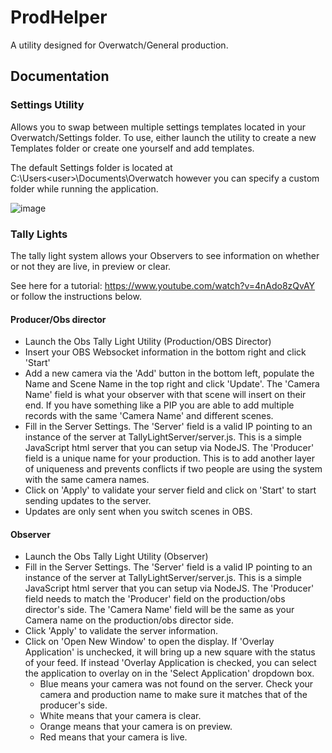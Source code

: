 # ProdHelper
A utility designed for Overwatch/General production.

## Documentation

### Settings Utility
Allows you to swap between multiple settings templates located in your Overwatch/Settings folder. To use, either launch the utility to create a new Templates folder or create one yourself and add templates.

The default Settings folder is located at C:\Users\<user>\Documents\Overwatch however you can specify a custom folder while running the application.

![image](https://user-images.githubusercontent.com/16760243/172998522-b8e3df81-df38-4ccb-975a-ce20d5dd4350.png)


### Tally Lights
The tally light system allows your Observers to see information on whether or not they are live, in preview or clear. 

See here for a tutorial: https://www.youtube.com/watch?v=4nAdo8zQvAY or follow the instructions below.

#### Producer/Obs director
 - Launch the Obs Tally Light Utility (Production/OBS Director)
 - Insert your OBS Websocket information in the bottom right and click 'Start'
 - Add a new camera via the 'Add' button in the bottom left, populate the Name and Scene Name in the top right and click 'Update'. The 'Camera Name' field is what your observer with that scene will insert on their end. If you have something like a PIP you are able to add multiple records with the same 'Camera Name' and different scenes.
 - Fill in the Server Settings. The 'Server' field is a valid IP pointing to an instance of the server at TallyLightServer/server.js. This is a simple JavaScript html server that you can setup via NodeJS. The 'Producer' field is a unique name for your production. This is to add another layer of uniqueness and prevents conflicts if two people are using the system with the same camera names. 
 - Click on 'Apply' to validate your server field and click on 'Start' to start sending updates to the server.
 - Updates are only sent when you switch scenes in OBS.

#### Observer
 - Launch the Obs Tally Light Utility (Observer)
 - Fill in the Server Settings. The 'Server' field is a valid IP pointing to an instance of the server at TallyLightServer/server.js. This is a simple JavaScript html server that you can setup via NodeJS. The 'Producer' field needs to match the 'Producer' field on the production/obs director's side. The 'Camera Name' field will be the same as your Camera name on the production/obs director side.
 - Click 'Apply' to validate the server information.
 - Click on 'Open New Window' to open the display. If 'Overlay Application' is unchecked, it will bring up a new square with the status of your feed. If instead 'Overlay Application is checked, you can select the application to overlay on in the 'Select Application' dropdown box.
   - Blue means your camera was not found on the server. Check your camera and production name to make sure it matches that of the producer's side.
   - White means that your camera is clear.
   - Orange means that your camera is on preview.
   - Red means that your camera is live.
 
